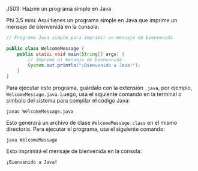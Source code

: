 JS03: Hazme un programa simple en Java

Phi 3.5 mini: Aquí tienes un programa simple en Java que imprime un mensaje de bienvenida en la consola:

```java
// Programa Java simple para imprimir un mensaje de bienvenida

public class WelcomeMessage {
    public static void main(String[] args) {
        // Imprime el mensaje de bienvenida
        System.out.println("¡Bienvenido a Java!");
    }
}
```

Para ejecutar este programa, guárdalo con la extensión `.java`, por ejemplo, `WelcomeMessage.java`. Luego, usa el siguiente comando en la terminal o símbolo del sistema para compilar el código Java:

```
javac WelcomeMessage.java
```

Esto generará un archivo de clase `WelcomeMessage.class` en el mismo directorio. Para ejecutar el programa, usa el siguiente comando:

```
java WelcomeMessage
```

Esto imprimirá el mensaje de bienvenida en la consola:

```
¡Bienvenido a Java!
```
